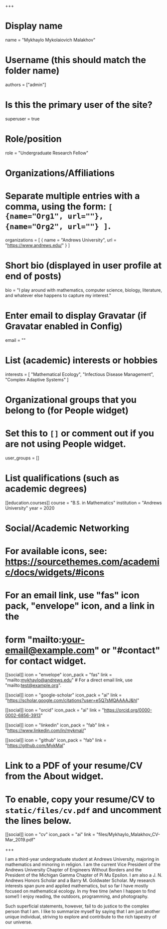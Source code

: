 +++
# Display name
name = "Mykhaylo Mykolaiovich Malakhov"

# Username (this should match the folder name)
authors = ["admin"]

# Is this the primary user of the site?
superuser = true

# Role/position
role = "Undergraduate Research Fellow"

# Organizations/Affiliations
#   Separate multiple entries with a comma, using the form: `[ {name="Org1", url=""}, {name="Org2", url=""} ]`.
organizations = [ { name = "Andrews University", url = "https://www.andrews.edu/" } ]

# Short bio (displayed in user profile at end of posts)
bio = "I play around with mathematics, computer science, biology, literature, and whatever else happens to capture my interest."

# Enter email to display Gravatar (if Gravatar enabled in Config)
email = ""

# List (academic) interests or hobbies
interests = [
  "Mathematical Ecology",
  "Infectious Disease Management",
  "Complex Adaptive Systems"
]

# Organizational groups that you belong to (for People widget)
#   Set this to `[]` or comment out if you are not using People widget.
user_groups = []

# List qualifications (such as academic degrees)
[[education.courses]]
  course = "B.S. in Mathematics"
  institution = "Andrews University"
  year = 2020

# Social/Academic Networking
# For available icons, see: https://sourcethemes.com/academic/docs/widgets/#icons
#   For an email link, use "fas" icon pack, "envelope" icon, and a link in the
#   form "mailto:your-email@example.com" or "#contact" for contact widget.

[[social]]
  icon = "envelope"
  icon_pack = "fas"
  link = "mailto:mykhaylo@andrews.edu"  # For a direct email link, use "mailto:test@example.org".

[[social]]
  icon = "google-scholar"
  icon_pack = "ai"
  link = "https://scholar.google.com/citations?user=e5Q7sMQAAAAJ&hl"
  
  [[social]]
  icon = "orcid"
  icon_pack = "ai"
  link = "https://orcid.org/0000-0002-6856-3913"

[[social]]
  icon = "linkedin"
  icon_pack = "fab"
  link = "https://www.linkedin.com/in/mykmal/"

[[social]]
  icon = "github"
  icon_pack = "fab"
  link = "https://github.com/MykMal"

# Link to a PDF of your resume/CV from the About widget.
# To enable, copy your resume/CV to `static/files/cv.pdf` and uncomment the lines below.
 [[social]]
   icon = "cv"
   icon_pack = "ai"
   link = "files/Mykhaylo_Malakhov_CV-Mar_2019.pdf"

+++

I am a third-year undergraduate student at Andrews University, majoring in mathematics and minoring in religion. I am the current Vice President of the Andrews University Chapter of Engineers Without Borders and the President of the Michigan Gamma Chapter of Pi Mu Epsilon. I am also a J. N. Andrews Honors Scholar and a Barry M. Goldwater Scholar. My research interests span pure and applied mathematics, but so far I have mostly focused on mathematical ecology. In my free time (when I happen to find some!) I enjoy reading, the outdoors, programming, and photography.

Such superficial statements, however, fail to do justice to the complex person that I am. I like to summarize myself by saying that I am just another unique individual, striving to explore and contribute to the rich tapestry of our universe.
